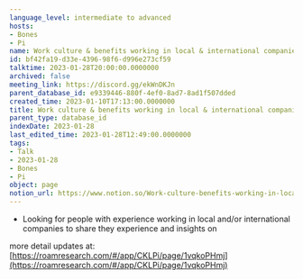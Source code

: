 ```yaml
---
language_level: intermediate to advanced
hosts:
- Bones
- Pi
name: Work culture & benefits working in local & international companies
id: bf42fa19-d33e-4396-98f6-d996e273cf59
talktime: 2023-01-28T20:00:00.0000000
archived: false
meeting_link: https://discord.gg/ekWnDKJn
parent_database_id: e9339446-880f-4ef0-8ad7-8ad1f507dded
created_time: 2023-01-10T17:13:00.0000000
title: Work culture & benefits working in local & international companies
parent_type: database_id
indexDate: 2023-01-28
last_edited_time: 2023-01-28T12:49:00.0000000
tags:
- Talk
- 2023-01-28
- Bones
- Pi
object: page
notion_url: https://www.notion.so/Work-culture-benefits-working-in-local-international-companies-bf42fa19d33e439698f6d996e273cf59
---
```


   - Looking for people with experience working in local and/or international companies to share they experience and insights on

more detail updates at:
[https://roamresearch.com/#/app/CKLPi/page/1vqkoPHmj](https://roamresearch.com/#/app/CKLPi/page/1vqkoPHmj)

























